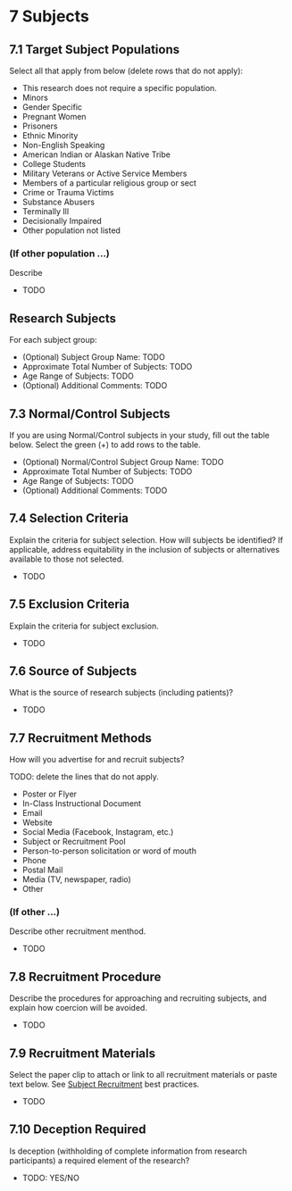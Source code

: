 # 7 Subjects

## 7.1 Target Subject Populations

Select all that apply from below (delete rows that do not apply):

* This research does not require a specific population.
* Minors
* Gender Specific
* Pregnant Women
* Prisoners
* Ethnic Minority
* Non-English Speaking
* American Indian or Alaskan Native Tribe
* College Students
* Military Veterans or Active Service Members
* Members of a particular religious group or sect
* Crime or Trauma Victims
* Substance Abusers
* Terminally Ill
* Decisionally Impaired
* Other population not listed

### (If other population ...)
Describe

* TODO

## Research Subjects
For each subject group:

* (Optional) Subject Group Name: TODO
* Approximate Total Number of Subjects: TODO
* Age Range of Subjects: TODO
* (Optional) Additional Comments: TODO

## 7.3 Normal/Control Subjects
If you are using Normal/Control subjects in your study, fill out the table below. Select the green (+) to add rows to the table.

* (Optional) Normal/Control Subject Group Name: TODO
* Approximate Total Number of Subjects: TODO
* Age Range of Subjects: TODO
* (Optional) Additional Comments: TODO

## 7.4 Selection Criteria
Explain the criteria for subject selection. How will subjects be identified?
If applicable, address equitability in the inclusion of subjects or alternatives available to those not selected.

* TODO

## 7.5 Exclusion Criteria
Explain the criteria for subject exclusion.

* TODO

## 7.6 Source of Subjects
What is the source of research subjects (including patients)?

* TODO

## 7.7 Recruitment Methods
How will you advertise for and recruit subjects? 

TODO: delete the lines that do not apply.

* Poster or Flyer
* In-Class Instructional Document
* Email
* Website
* Social Media (Facebook, Instagram, etc.)
* Subject or Recruitment Pool
* Person-to-person solicitation or word of mouth
* Phone
* Postal Mail
* Media (TV, newspaper, radio)
* Other

### (If other ...)
Describe other recruitment menthod.

* TODO

## 7.8 Recruitment Procedure
Describe the procedures for approaching and recruiting subjects, and explain how coercion will be avoided.

* TODO

## 7.9 Recruitment Materials
Select the paper clip to attach or link to all recruitment materials or paste text below.
See [Subject Recruitment](https://www.montana.edu/orc/irb/subjectrecruitment.html) best practices.

* TODO

## 7.10 Deception Required
Is deception (withholding of complete information from research participants) a required element of the research?

* TODO: YES/NO
